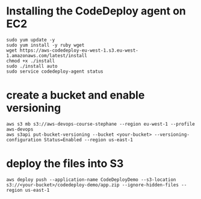 
# Installing the CodeDeploy agent on EC2
```
sudo yum update -y
sudo yum install -y ruby wget
wget https://aws-codedeploy-eu-west-1.s3.eu-west-1.amazonaws.com/latest/install
chmod +x ./install
sudo ./install auto
sudo service codedeploy-agent status
```


# create a bucket and enable versioning
```
aws s3 mb s3://aws-devops-course-stephane --region eu-west-1 --profile aws-devops
aws s3api put-bucket-versioning --bucket <your-bucket> --versioning-configuration Status=Enabled --region us-east-1
```

# deploy the files into S3
```
aws deploy push --application-name CodeDeployDemo --s3-location s3://<your-bucket>/codedeploy-demo/app.zip --ignore-hidden-files --region us-east-1 
```